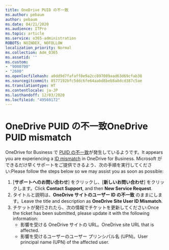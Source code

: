 ```yaml
---
title: OneDrive PUID の不一致
ms.author: pebaum
author: pebaum
ms.date: 04/21/2020
ms.audience: ITPro
ms.topic: article
ms.service: o365-administration
ROBOTS: NOINDEX, NOFOLLOW
localization_priority: Normal
ms.collection: Adm_O365
ms.assetid: ''
ms.custom:
- "9000700"
- "2600"
ms.openlocfilehash: a0dd9d7fafaff0e9a2cc897009aad63d69cfab38
ms.sourcegitcommit: 8577192bfc5ddc6fe64aabd8beb8a8dcd387c5ae
ms.translationtype: HT
ms.contentlocale: ja-JP
ms.lasthandoff: 12/03/2020
ms.locfileid: "49569172"
---
```

# <a name="onedrive-puid-mismatch"></a><span data-ttu-id="5edc6-102">OneDrive PUID の不一致</span><span class="sxs-lookup"><span data-stu-id="5edc6-102">OneDrive PUID mismatch</span></span>

<span data-ttu-id="5edc6-103">OneDrive for Business で [PUID の不一致](https://docs.microsoft.com/sharepoint/troubleshoot/administration/access-denied-or-need-permission-error-sharepoint-online-or-onedrive-for-business#when-accessing-a-onedrive-site)が発生しているようです。</span><span class="sxs-lookup"><span data-stu-id="5edc6-103">It appears you are experiencing a [ID mismatch](https://docs.microsoft.com/sharepoint/troubleshoot/administration/access-denied-or-need-permission-error-sharepoint-online-or-onedrive-for-business#when-accessing-a-onedrive-site) in OneDrive for Business.</span></span> <span data-ttu-id="5edc6-104">Microsoft ができるだけ早くサポートをご提供できるよう、次の手順を実行してください:</span><span class="sxs-lookup"><span data-stu-id="5edc6-104">Please follow the steps below so we may assist you as soon as possible:</span></span>

1. <span data-ttu-id="5edc6-105">[**サポートへのお問い合わせ**] をクリックし、[**新しいお問い合わせ**] をクリックします。</span><span class="sxs-lookup"><span data-stu-id="5edc6-105">Click  **Contact Support**, and then  **New Service Request**.</span></span>
2. <span data-ttu-id="5edc6-106">タイトルと説明は、**OneDrive サイトのユーザー ID の不一致** のままにします。</span><span class="sxs-lookup"><span data-stu-id="5edc6-106">Leave the title and description as  **OneDrive Site User ID Mismatch**.</span></span>
3. <span data-ttu-id="5edc6-107">チケットが発行されたら、次の情報でチケットを更新してください:</span><span class="sxs-lookup"><span data-stu-id="5edc6-107">Once the ticket has been submitted, please update it with the following information:</span></span>
    - <span data-ttu-id="5edc6-108">影響を受ける OneDrive サイトの URL。</span><span class="sxs-lookup"><span data-stu-id="5edc6-108">OneDrive site URL that is affected.</span></span>
    - <span data-ttu-id="5edc6-109">影響を受けるユーザーのユーザー プリンシパル名 (UPN)。</span><span class="sxs-lookup"><span data-stu-id="5edc6-109">User principal name (UPN) of the affected user.</span></span>

